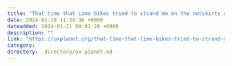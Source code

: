 ```yaml
---
title: "That time that Lime bikes tried to strand me on the outskirts of Rome"
date: 2024-01-18 11:39:36 +0000
dateadded: 2024-01-21 00:01:28 +0000
description: ""
link: "https://uxplanet.org/that-time-that-lime-bikes-tried-to-strand-me-on-the-outskirts-of-rome-4595d2174572?source=rss----819cc2aaeee0---4"
category:
directory: _directory/ux-planet.md
---
```

